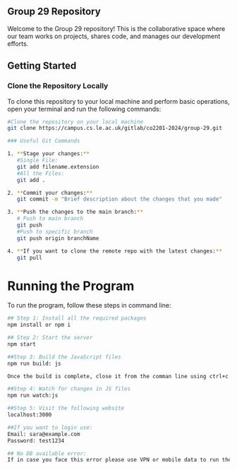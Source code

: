 ## Group 29 Repository

Welcome to the Group 29 repository! This is the collaborative space where our team works on projects, shares code, and manages our development efforts.

## Getting Started

### Clone the Repository Locally

To clone this repository to your local machine and perform basic operations, open your terminal and run the following commands:

```bash
#Clone the repository on your local machine
git clone https://campus.cs.le.ac.uk/gitlab/co2201-2024/group-29.git

### Useful Git Commands

1. **Stage your changes:**
   #Single File:
   git add filename.extension
   #All the Files:
   git add .

2. **Commit your changes:**
   git commit -m "Brief description about the changes that you made"

3. **Push the changes to the main branch:**
   # Push to main branch
   git push
   #Push to specific branch
   git push origin branchName

4. **If you want to clone the remote repo with the latest changes:**
   git pull

```

# Running the Program

To run the program, follow these steps in command line:

```bash
## Step 1: Install all the required packages
npm install or npm i

## Step 2: Start the server
npm start

##Step 3: Build the JavaScript files
npm run build: js

Once the build is complete, close it from the comman line using ctrl+c

##Step 4: Watch for changes in JS files
npm run watch:js

##Step 5: Visit the following website
localhost:3000

##If you want to login use:
Email: sara@example.com
Password: test1234

## No DB available error:
If in case you face this error please use VPN or mobile data to run the application and do not use University Wi-Fi

```
